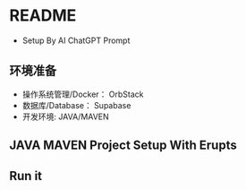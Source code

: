 # README

- Setup By AI ChatGPT Prompt

## 环境准备

- 操作系统管理/Docker： OrbStack
- 数据库/Database： Supabase
- 开发环境: JAVA/MAVEN

## JAVA MAVEN Project Setup With Erupts




## Run it